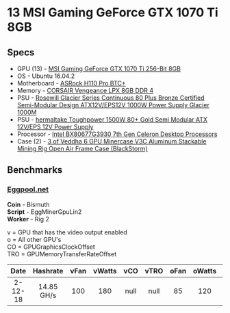 # 13 MSI Gaming GeForce GTX 1070 Ti 8GB

## Specs

* GPU (13) -
  [MSI Gaming GeForce GTX 1070 Ti 256-Bit 8GB ](https://www.amazon.com/MSI-GTX-1070-TI-GAMING/dp/B076Q6GYKY)
* OS - Ubuntu 16.04.2
* Motherboard -
  [ASRock H110 Pro BTC+](https://www.amazon.com/gp/product/B073BX57M1/ref=oh_aui_detailpage_o01_s01?ie=UTF8&psc=1)
* Memory -
  [CORSAIR Vengeance LPX 8GB DDR 4](https://www.amazon.com/gp/product/B01ARHBBPS/ref=oh_aui_detailpage_o03_s00?ie=UTF8&psc=1)
* PSU -
  [Rosewill Glacier Series Continuous 80 Plus Bronze Certified Semi-Modular Design ATX12V/EPS12V 1000W Power Supply Glacier 1000M](https://www.amazon.com/gp/product/B00SAYCI5S/ref=oh_aui_detailpage_o00_s00?ie=UTF8&psc=1)
* PSU -
  [hermaltake Toughpower 1500W 80+ Gold Semi Modular ATX 12V/EPS 12V Power Supply ](https://www.amazon.com/Thermaltake-Toughpower-Modular-Warranty-PS-TPD-1500MPCGUS-1/dp/B00M2UIN6Y)
* Processor -
  [Intel BX80677G3930 7th Gen Celeron Desktop Processors](https://www.amazon.com/gp/product/B01MYTY55V/ref=oh_aui_detailpage_o04_s00?ie=UTF8&psc=1)
* Case (2) -
  [3 of Veddha 6 GPU Minercase V3C Aluminum Stackable Mining Rig Open Air Frame Case (BlackStorm)](https://www.amazon.com/gp/product/B076MQQ1DT/ref=oh_aui_detailpage_o01_s00?ie=UTF8&psc=1)

## Benchmarks

### [Eggpool.net](http://eggpool.net/index.php?action=miner&miner=9e4a05b6254997b66e28222236de4c97fdacb82c87bbab8293c42545)

**Coin** - Bismuth<br> **Script** - EggMinerGpuLin2<br> **Worker** - Rig
2


v = GPU that has the video output enabled<br> o = All other GPU's<br> CO
= GPUGraphicsClockOffset<br> TRO = GPUMemoryTransferRateOffset

|  Date   |  Hashrate  | vFan | vWatts | vCO  | vTRO | oFan | oWatts | oCO  | oTRO |
|:-------:|:----------:|:----:|:------:|:----:|:----:|:----:|:------:|:----:|:----:|
| 2-12-18 | 14.85 GH/s | 100  |  180   | null | null |  85  |  120   | null | null |
